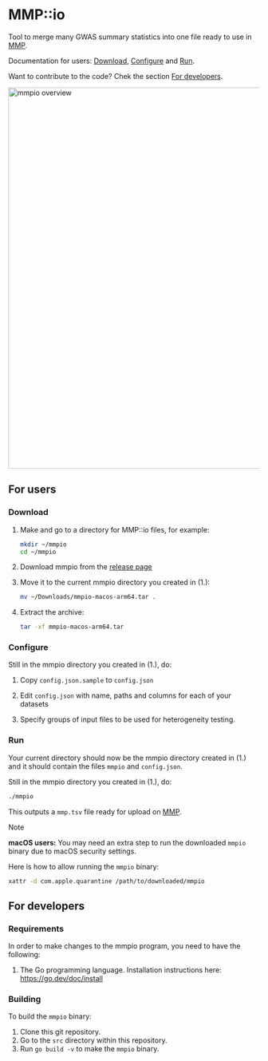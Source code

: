 # MMP::io

Tool to merge many GWAS summary statistics into one file ready to use in [MMP](https://geneviz.aalto.fi/MMP/dashboard/).

Documentation for users: [Download](#download), [Configure](#configure) and [Run](#run).

Want to contribute to the code? Chek the section [For developers](#for-developers).

<img width="764" alt="mmpio overview" src="https://github.com/FINNGEN/mmpio/assets/4919840/f97b7196-398c-40eb-955d-c1a66ec04595">



## For users

### Download

1. Make and go to a directory for MMP::io files, for example:

   ```bash
   mkdir ~/mmpio
   cd ~/mmpio
   ```

2. Download mmpio from the [release page](https://github.com/FINNGEN/mmpio/releases)

3. Move it to the current mmpio directory you created in (1.):

   ```bash
   mv ~/Downloads/mmpio-macos-arm64.tar .
   ```

4. Extract the archive:

   ```bash
   tar -xf mmpio-macos-arm64.tar
   ```


### Configure

Still in the mmpio directory you created in (1.), do:

1. Copy `config.json.sample` to `config.json`

2. Edit `config.json` with name, paths and columns for each of your datasets

3. Specify groups of input files to be used for heterogeneity testing.


### Run

Your current directory should now be the mmpio directory created in (1.) and it should contain the files `mmpio` and `config.json`.

Still in the mmpio directory you created in (1.), do:

```bash
./mmpio
```

This outputs a `mmp.tsv` file ready for upload on [MMP](https://geneviz.aalto.fi/MMP/dashboard/).


> [!NOTE]
> **macOS users:** You may need an extra step to run the downloaded `mmpio` binary due to macOS security settings.
>
> Here is how to allow running the `mmpio` binary:
> ```sh
> xattr -d com.apple.quarantine /path/to/downloaded/mmpio
> ```


## For developers

### Requirements

In order to make changes to the mmpio program, you need to have the following:

1. The Go programming language.
   Installation instructions here: https://go.dev/doc/install

### Building

To build the `mmpio` binary:

1. Clone this git repository.
2. Go to the `src` directory within this repository.
3. Run `go build -v` to make the `mmpio` binary.

